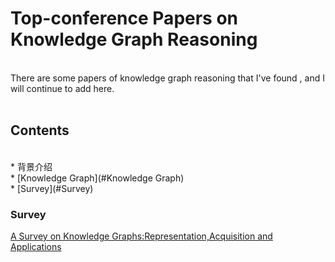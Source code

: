 # Top-conference Papers on Knowledge Graph Reasoning
<br>
There are some papers of knowledge graph reasoning that I've found , and I will continue to add here.
<br>
<br>

## Contents 
<br>
* 背景介绍 <br>
* [Knowledge Graph](#Knowledge Graph)<br>
 * [Survey](#Survey)<br>







### Survey <br>
[A Survey on Knowledge Graphs:Representation,Acquisition and Applications](https://arxiv.org/pdf/2002.00388.pdf)  <br>






